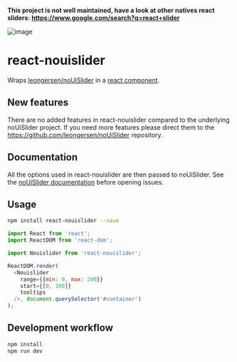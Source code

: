 **This project is not well maintained, have a look at other natives react sliders: https://www.google.com/search?q=react+slider**

![image](https://user-images.githubusercontent.com/4640346/48769288-94f91400-ecfe-11e8-97c5-c27915a3ea66.png)


# react-nouislider

Wraps [leongersen/noUiSlider](https://github.com/leongersen/noUiSlider) in a [react component](https://facebook.github.io/react/docs/component-api.html).

## New features

There are no added features in react-nouislider compared to the underlying noUiSlider project. If you need more features
please direct them to the https://github.com/leongersen/noUiSlider repository.

## Documentation

All the options used in react-nouislider are then passed to noUiSlider. See the [noUiSlider documentation](http://refreshless.com/nouislider/) before opening issues.

## Usage

```sh
npm install react-nouislider --save
```

```js
import React from 'react';
import ReactDOM from 'react-dom';

import Nouislider from 'react-nouislider';

ReactDOM.render(
  <Nouislider
    range={{min: 0, max: 200}}
    start={[0, 100]}
    tooltips
  />, document.querySelector('#container')
);
```

## Development workflow

```sh
npm install
npm run dev
```

